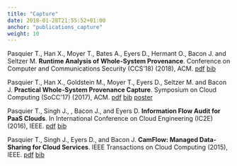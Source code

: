 ```yaml
---
title: "Capture"
date: 2018-01-28T21:55:52+01:00
anchor: "publications_capture"
weight: 10
---
```

Pasquier T., Han X., Moyer T., Bates A.,  Eyers D., Hermant O., Bacon J. and  Seltzer M. <strong>Runtime Analysis of Whole-System Provenance</strong>. Conference on Computer and Communications Security (CCS'18) (2018), ACM. [pdf](./publications/ccs-2018.pdf) [bib](./citations/ccs-2018.bib)

Pasquier T., Han X., Goldstein M., Moyer T., Eyers D., Seltzer M. and Bacon J. <strong>Practical Whole-System Provenance Capture</strong>. Symposium on Cloud Computing (SoCC'17) (2017), ACM. [pdf](./publications/socc-2017.pdf) [bib](./citations/socc-2017.bib) [poster](./posters/socc-2017.pdf)

Pasquier T., Singh J., , Bacon J., and Eyers D. <strong>Information Flow Audit for PaaS Clouds</strong>. In International Conference on Cloud Engineering (IC2E) (2016), IEEE. [pdf](./publications/ic2e-2016.pdf) [bib](./citations/ic2e-2016.bib)

Pasquier T., Singh J., Eyers D., and Bacon J. <strong>CamFlow: Managed Data-Sharing for Cloud Services</strong>. IEEE Transactions on Cloud Computing (2015), IEEE. [pdf](./publications/tcc-2015.pdf) [bib](./citations/tcc-2015.bib)
